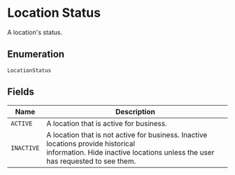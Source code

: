 
# Location Status

A location's status.

## Enumeration

`LocationStatus`

## Fields

| Name | Description |
|  --- | --- |
| `ACTIVE` | A location that is active for business. |
| `INACTIVE` | A location that is not active for business. Inactive locations provide historical<br>information. Hide inactive locations unless the user has requested to see them. |

